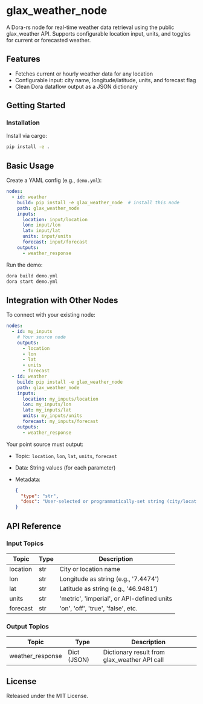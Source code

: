 # glax_weather_node

A Dora-rs node for real-time weather data retrieval using the public glax_weather API. Supports configurable location input, units, and toggles for current or forecasted weather.

## Features
- Fetches current or hourly weather data for any location
- Configurable input: city name, longitude/latitude, units, and forecast flag
- Clean Dora dataflow output as a JSON dictionary

## Getting Started

### Installation
Install via cargo:
```bash
pip install -e .
```

## Basic Usage

Create a YAML config (e.g., `demo.yml`):

```yaml
nodes:
  - id: weather
    build: pip install -e glax_weather_node  # install this node
    path: glax_weather_node
    inputs:
      location: input/location
      lon: input/lon
      lat: input/lat
      units: input/units
      forecast: input/forecast
    outputs:
      - weather_response
```

Run the demo:

```bash
dora build demo.yml
dora start demo.yml
```

## Integration with Other Nodes

To connect with your existing node:

```yaml
nodes:
  - id: my_inputs
    # Your source node
    outputs:
      - location
      - lon
      - lat
      - units
      - forecast
  - id: weather
    build: pip install -e glax_weather_node
    path: glax_weather_node
    inputs:
      location: my_inputs/location
      lon: my_inputs/lon
      lat: my_inputs/lat
      units: my_inputs/units
      forecast: my_inputs/forecast
    outputs:
      - weather_response
```

Your point source must output:

* Topic: `location`, `lon`, `lat`, `units`, `forecast`
* Data: String values (for each parameter)
* Metadata:

  ```json
  {
    "type": "str",
    "desc": "User-selected or programmatically-set string (city/location, coordinate, etc.)"
  }
  ```

## API Reference

### Input Topics

| Topic      | Type | Description                                |
| ---------- | ---- | ------------------------------------------ |
| location   | str  | City or location name                      |
| lon        | str  | Longitude as string (e.g., '7.4474')       |
| lat        | str  | Latitude as string (e.g., '46.9481')       |
| units      | str  | 'metric', 'imperial', or API-defined units |
| forecast   | str  | 'on', 'off', 'true', 'false', etc.         |

### Output Topics

| Topic            | Type         | Description                                     |
| --------------- | ------------ | ----------------------------------------------- |
| weather_response | Dict (JSON)  | Dictionary result from glax_weather API call    |

## License

Released under the MIT License.
